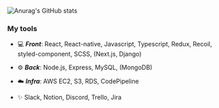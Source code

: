![Anurag's GitHub stats](https://github-readme-stats.vercel.app/api?username=codono&count_private=true&include_all_commits=true)

### My tools
- :computer: ***Front***: React, React-native, Javascript, Typescript, Redux, Recoil, styled-component, SCSS, (Next.js, Django)

- :gear: ***Back***: Node.js, Express, MySQL, (MongoDB)

- :cloud: ***Infra***: AWS EC2, S3, RDS, CodePipeline

- ✨ Slack, Notion, Discord, Trello, Jira

<!---
codono/codono is a ✨ special ✨ repository because its `README.md` (this file) appears on your GitHub profile.
You can click the Preview link to take a look at your changes.
--->

